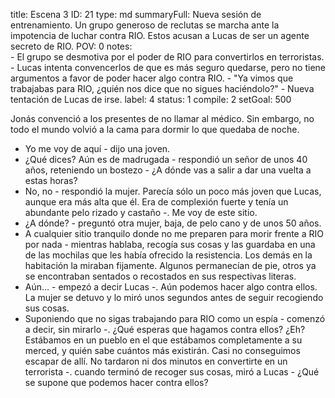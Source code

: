 title:          Escena 3
ID:             21
type:           md
summaryFull:    Nueva sesión de entrenamiento. Un grupo generoso de reclutas se marcha ante la impotencia de luchar contra RIO. Estos acusan a Lucas de ser un agente secreto de RIO.
POV:            0
notes:          
                - El grupo se desmotiva por el poder de RIO para convertirlos en terroristas.
                - Lucas intenta convencerlos de que es más seguro quedarse, pero no tiene argumentos a favor de poder hacer algo contra RIO.
                - "Ya vimos que trabajabas para RIO, ¿quién nos dice que no sigues haciéndolo?"
                - Nueva tentación de Lucas de irse.
label:          4
status:         1
compile:        2
setGoal:        500


Jonás convenció a los presentes de no llamar al médico. Sin embargo, no todo el mundo volvió a la cama para dormir lo que quedaba de noche.
- Yo me voy de aquí - dijo una joven.
- ¿Qué dices? Aún es de madrugada - respondió un señor de unos 40 años, reteniendo un bostezo - ¿A dónde vas a salir a dar una vuelta a estas horas?
- No, no - respondió la mujer. Parecía sólo un poco más joven que Lucas, aunque era más alta que él. Era de complexión fuerte y tenía un abundante pelo rizado y castaño -. Me voy de este sitio.
- ¿A dónde? - preguntó otra mujer, baja, de pelo cano y de unos 50 años.
- A cualquier sitio tranquilo donde no me preparen para morir frente a RIO por nada - mientras hablaba, recogía sus cosas y las guardaba en una de las mochilas que les había ofrecido la resistencia.
Los demás en la habitación la miraban fijamente. Algunos permanecían de pie, otros ya se encontraban sentados o recostados en sus respectivas literas.
- Aún... - empezó a decir Lucas -. Aún podemos hacer algo contra ellos.
La mujer se detuvo y lo miró unos segundos antes de seguir recogiendo sus cosas.
- Suponiendo que no sigas trabajando para RIO como un espía - comenzó a decir, sin mirarlo -. ¿Qué esperas que hagamos contra ellos? ¿Eh? Estábamos en un pueblo en el que estábamos completamente a su merced, y quién sabe cuántos más existirán. Casi no conseguimos escapar de allí. No tardaron ni dos minutos en convertirte en un terrorista -. cuando terminó de recoger sus cosas, miró a Lucas - ¿Qué se supone que podemos hacer contra ellos?